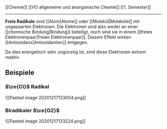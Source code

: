 [[Chemie]] [[VO allgemeine und anorganische Chemie]] [[1. Semester]]

---

**Freie Radikale** sind [[Atom|Atome]] oder [[Molekül|Moleküle]] mit ungepaarten Elektronen. Die Elektronen sind also weder an einer [[chemische Bindung|Bindung]] beteiligt, noch sind sie in einem [[freies Elektronenpaar|freien Elektronenpaar]]. Diesem Effekt wirken [[Antioxidans|Antioxidantien]] entgegen.

Da dies energetisch sehr ungünstig ist, sind diese Elektronen extrem reaktiv.

## Beispiele

### $\ce{Cl}$ Radikal

![[Pasted image 20201217133004.png]]

### Biradikaler $\ce{O2}$

![[Pasted image 20201217133224.png]]